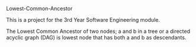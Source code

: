 Lowest-Common-Ancestor

This is a project for the 3rd Year Software Engineering module. 

The Lowest Common Ancestor of two nodes; a and b in a tree or a directed acyclic graph (DAG) is lowest node that has both a and b as descendants.
